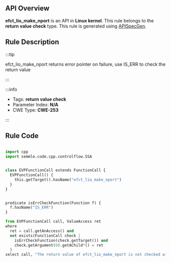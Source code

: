 ---
---


## API Overview
**efct_lio_make_nport** is an API in **Linux kernel**. This rule belongs to the **return value check** type. This rule is generated using [APISpecGen](../../tools/APISpecGen).
## Rule Description

:::tip

efct_lio_make_nport returns error pointer on failure, use IS_ERR to check the return value

:::

:::info

- Tags: **return value check**
- Parameter Index: **N/A**
- CWE Type: **CWE-253**

:::

## Rule Code
```python

import cpp
import semmle.code.cpp.controlflow.SSA


class EVPFunctionCall extends FunctionCall {
  EVPFunctionCall() {
    this.getTarget().hasName("efct_lio_make_nport")
  }
}


predicate isErrCheckFunction(Function f) {
  f.hasName("IS_ERR") 
}

from EVPFunctionCall call, ValueAccess ret
where
  ret = call.getAnAccess() and
  not exists(FunctionCall check |
    isErrCheckFunction(check.getTarget()) and
    check.getArgument(0).getAChild*() = ret
  )
select call, "The return value of efct_lio_make_nport is not checked with IS_ERR."
    
```
